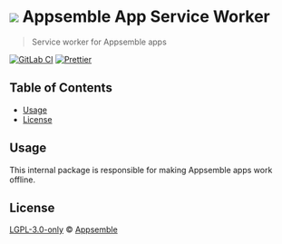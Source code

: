 # ![](https://gitlab.com/appsemble/appsemble/-/raw/0.29.0/config/assets/logo.svg) Appsemble App Service Worker

> Service worker for Appsemble apps

[![GitLab CI](https://gitlab.com/appsemble/appsemble/badges/0.29.0/pipeline.svg)](https://gitlab.com/appsemble/appsemble/-/releases/0.29.0)
[![Prettier](https://img.shields.io/badge/code_style-prettier-ff69b4.svg)](https://prettier.io)

## Table of Contents

- [Usage](#usage)
- [License](#license)

## Usage

This internal package is responsible for making Appsemble apps work offline.

## License

[LGPL-3.0-only](https://gitlab.com/appsemble/appsemble/-/blob/0.29.0/LICENSE.md) ©
[Appsemble](https://appsemble.com)
